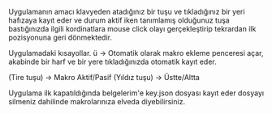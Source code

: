 Uygulamanın amacı klavyeden atadığınız bir tuşu ve tıkladığınız bir yeri hafızaya kayıt eder ve durum aktif iken tanımlamış olduğunuz tuşa bastığınızda ilgili kordinatlara mouse click olayı gerçekleştirip tekrardan ilk pozisyonuna geri dönmektedir.

Uygulamadaki kısayollar. ü -> Otomatik olarak makro ekleme penceresi açar, akabinde bir harf ve bir yere tıkladığınızda otomatik kayıt eder.

(Tire tuşu) -> Makro Aktif/Pasif
(Yıldız tuşu) -> Üstte/Altta


Uygulama ilk kapatıldığında belgelerim'e key.json dosyası kayıt eder dosyayı silmeniz dahilinde makrolarınıza elveda diyebilirsiniz.

